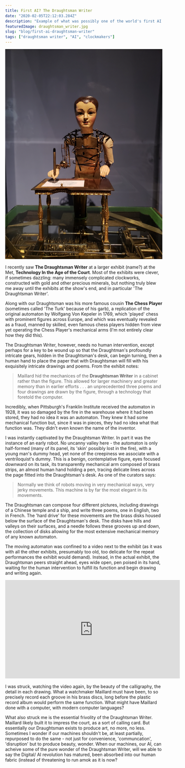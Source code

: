 ```yaml
---
title: First AI? The Draughtsman Writer
date: "2020-02-05T22:12:03.284Z"
description: "Example of what was possibly one of the world's first AI: The Draughtsman Writer"
featuredImage: draughtsman_writer.jpg
slug: "blog/first-ai-draughtsman-writer"
tags: ["draughtsman writer", "AI", "clockmakers"]
---
```


![The Draughtsman Writer](./draughtsman_writer.jpg)

<!-- <img align="center" width="100%" height="auto" src="draughtsman_writer.jpg"> -->

I recently saw **The Draughtsman Writer** at a larger exhibit (name?) at the Met, **Technology In the Age of the Court**. Most of the exhibits were clever, if sometimes dazzling: many immensely complicated clockworks, constructed with gold and other precious minerals, but nothing truly blew me away until the exhibits at the show's end, and in particular 'The Draughtsman Writer'. 

Along with our Draughtsman was his more famous cousin **The Chess Player** (sometimes called 'The Turk' because of his garb), a replication of the original automaton by Wolfgang Von Kepeler in 1769, which 'played' chess with prominent figures across Europe, and which was eventually revealed as a fraud, manned by skilled, even famous chess players hidden from view yet operating the Chess Player's mechanical arms (I'm not entirely clear how they did this). 

The Draughtsman Writer, however, needs no human intervention, except perhaps for a key to be wound up so that the Draughtman's profoundly intricate gears, hidden in the Draughtsman's desk, can begin turning, then a human hand to place the paper that with Draughtsman will fill with his exquisitely intricate drawings and poems. From the exhibit notes: 

>  Maillard hid the mechanices of the **Draughtsman Writer** in a cabinet rather than the figure. This allowed for larger machinery and greater memory than in earlier efforts . . . an unprecedented three poems and four drawings are drawn by the figure, through a technology that foretold the computer.

Incredibly, when Pittsburgh's Franklin Institute received the automaton in 1928, it was so damaged by the fire in the warehouse where it had been stored, they had no idea it was an automaton. They knew it had some mechanical function but, since it was in pieces, they had no idea what that function was. They didn't even known the name of the inventor. 

I was instantly captivated by the Draughtsman Writer. In part it was the instance of an early robot. No uncanny valley here - the automaton is only half-formed (many of its panel, its 'skin' possibly lost in the fire), with a young man's dummy head, yet none of the creepiness we associate with a ventriloquist's dummy. This is a benign, contemplative figure, eyes focused downward on its task, its transparently mechanical arm composed of brass strips, an almost human hand holding a pen, tracing delicate lines across the page fitted into the Draughtsman's desk. As one of the curators says: 

> Normally we think of robots moving in very mechanical ways, very jerky movements. This machine is by far the most elegant in its movements.

The Draughtsman can compose four different pictures, including drawings of a Chinese temple and a ship, and write three poems, one in English, two in French. The 'hard drive' for these movements are the brass disks housed below the surface of the Draughtsman's desk. The disks have hills and valleys on their surfaces, and a needle follows these grooves up and down, the collection of disks allowing for the most extensive mechanical memory of any known automaton. 

The moving automaton was confined to a video next to the exhibit (as it was with all the other exhibits, presumably too old, too delicate for the repeat performances the exhibit would demand). Instead, in the actual exhibit, the Draughtsman peers straight ahead, eyes wide open, pen poised in its hand, waiting for the human intervention to fulfill its function and begin drawing and writing again. 

<iframe width="560" height="315" src="https://www.youtube.com/embed/7ZiH7oF3OMM" frameborder="0" allow="accelerometer; encrypted-media; gyroscope; picture-in-picture" allowfullscreen></iframe>

I was struck, watching the video again, by the beauty of the calligraphy, the detail in each drawing. What a watchmaker Maillard must have been, to so precisely record each groove in his brass discs, long before the plastic record album would perform the same function. What might have Maillard done with a computer, with modern computer languages? 

What also struck me is the essential frivolity of the Draughtsman Writer. Maillard likely built it to impress the court, as a sort of calling card. But essentially our Draughtsman exists to produce art, no more, no less. Sometimes I wonder if our machines shouldn't be, at least partially, repurposed to do the same - not just for convenience, 'communcation', 'disruption' but to produce beauty, wonder. When our machines, our AI, can acheive some of the pure wonder of the Draughtsman Writer, will we able to say the Digital/ AI revolution has matured, been absorbed into our human fabric (instead of threatening to run amok as it is now? 

